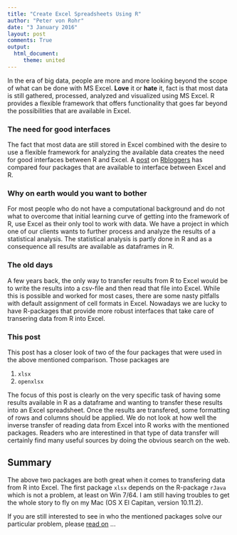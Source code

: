 ```yaml
---
title: "Create Excel Spreadsheets Using R"
author: "Peter von Rohr"
date: "3 January 2016"
layout: post
comments: True
output: 
  html_document:
     theme: united
---
```


In the era of big data, people are more and more looking beyond the scope of what can be done with MS Excel. __Love__ it or __hate__ it, fact is that most data is still gathered, processed, analyzed and visualized using MS Excel. R provides a flexible framework that offers functionality that goes far beyond the possibilities that are available in Excel. 

### The need for good interfaces
The fact that most data are still stored in Excel combined with the desire to use a flexible framework for analyzing the available data creates the need for good interfaces between R and Excel. A [post](http://www.r-bloggers.com/r-the-excel-connection/) on [Rbloggers](http://www.r-bloggers.com) has compared four packages that are available to interface between Excel and R. 

### Why on earth would you want to bother
For most people who do not have a computational background and do not what to overcome that initial learning curve of getting into the framework of R, use Excel as their only tool to work with data. We have a project in which one of our clients wants to further process and analyze the results of a statistical analysis. The statistical analysis is partly done in R and as a consequence all results are available as dataframes in R.

### The old days
A few years back, the only way to transfer results from R to Excel would be to write the results into a csv-file and then read that file into Excel. While this is possible and worked for most cases, there are some nasty pitfalls with default assignment of cell formats in Excel. Nowadays we are lucky to have R-packages that provide more robust interfaces that take care of transering data from R into Excel. 

### This post
This post has a closer look of two of the four packages that were used in the above mentioned comparison. Those packages are 

1. `xlsx`
2. `openxlsx`

The focus of this post is clearly on the very specific task of having some results available in R as a dataframe and wanting to transfer these results into an Excel spreadsheet. Once the results are transfered, some formatting of rows and columns should be applied. We do not look at how well the inverse transfer of reading data from Excel into R works with the mentioned packages. Readers who are interestined in that type of data transfer will certainly find many useful sources by doing the obvious search on the web. 

## Summary
The above two packages are both great when it comes to transfering data from R into Excel. The first package `xlsx` depends on the R-package `rJava` which is not a problem, at least on Win 7/64. I am still having troubles to get the whole story to fly on my Mac (OS X El Capitan, version 10.11.2).  

If you are still interested to see in who the mentioned packages solve our particular problem, please [read on](http://charlotte-ngs.github.io/RPackageXLSXHowTo/HowToForRPackageXLSX.html) ...

